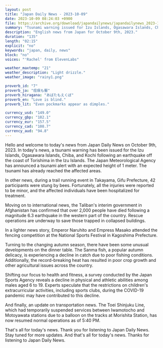 ```yaml
---
layout: post
title: "Japan Daily News - 2023-10-09"
date: 2023-10-09 08:24:03 +0900
file: https://archive.org/download/japandailynews/japandailynews_2023-10-09.mp3
summary: "Tsunami warning issued for Izu Islands, Ogasawara Islands, Chiba, and Kochi | 42 people stung by bees during trail running event in Gifu, & more…"
description: "English news from Japan for October 9th, 2023."
duration: "135"
length: "02:15"
explicit: "no"
keywords: "japan, daily, news"
block: "no"
voices: "'Rachel' from ElevenLabs"

weather_maxtemp: "21"
weather_description: "Light drizzle."
weather_image: "rainy1.png"

proverb_id: "7"
proverb_ja: "痘痕も靨"
proverb_hiragana: "あばたもえくぼ"
proverb_en: "Love is blind."
proverb_lit: "Even pockmarks appear as dimples."

currency_usd: "149.0"
currency_gbp: "182.1"
currency_eur: "157.5"
currency_cad: "108.7"
currency_aud: "94.8"
---
```


Hello and welcome to today's news from Japan Daily News on October 9th, 2023. In today's news, a tsunami warning has been issued for the Izu Islands, Ogasawara Islands, Chiba, and Kochi following an earthquake off the coast of Torishima in the Izu Islands. The Japan Meteorological Agency has announced a tsunami alert with an expected height of 1 meter. The tsunami has already reached the affected areas.

In other news, during a trail running event in Takayama, Gifu Prefecture, 42 participants were stung by bees. Fortunately, all the injuries were reported to be minor, and the affected individuals have been hospitalized for treatment.

Moving on to international news, the Taliban's interim government in Afghanistan has confirmed that over 2,000 people have died following a magnitude 6.3 earthquake in the western part of the country. Rescue operations are underway to save those trapped in collapsed buildings.

In a lighter news story, Emperor Naruhito and Empress Masako attended the fencing competition at the National Sports Festival in Kagoshima Prefecture.

Turning to the changing autumn season, there have been some unusual developments on the dinner table. The Sanma fish, a popular autumn delicacy, is experiencing a decline in catch due to poor fishing conditions. Additionally, the record-breaking heat has resulted in poor crop growth and other agricultural issues across the country.

Shifting our focus to health and fitness, a survey conducted by the Japan Sports Agency reveals a decline in physical and athletic abilities among males aged 6 to 19. Experts speculate that the restrictions on children's extracurricular activities, including sports clubs, during the COVID-19 pandemic may have contributed to this decline.

And finally, an update on transportation news. The Toei Shinjuku Line, which had temporarily suspended services between Iwamotocho and Motoyawata stations due to a balloon on the tracks at Morishita Station, has now resumed normal operations as of 5:40 PM.

That's all for today's news. Thank you for listening to Japan Daily News. Stay tuned for more updates.   And that's all for today's news. Thanks for listening to Japan Daily News.
